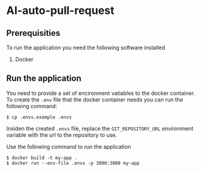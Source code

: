 # AI-auto-pull-request

## Prerequisities
To run the application you need the following software installed
1. Docker

## Run the application

You need to provide a set of encironment vatiables to the docker container.
To create the `.env` file that the docker container needs you can run the following command:
````
$ cp .envs.example .envs
````
Insiden the created `.envs` file, replace the `GIT_REPOSITORY_URL` environment variable
with the url to the repository to use.





Use the following command to run the application
````
$ docker build -t my-app .
$ docker run --env-file .envs -p 3000:3000 my-app
````
